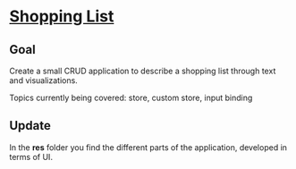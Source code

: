 # [Shopping List](https://svelte.dev/repl/9b3112ba9d5d40ddaaa11a1c5bdcea83)

## Goal

Create a small CRUD application to describe a shopping list through text and visualizations.

Topics currently being covered: store, custom store, input binding

## Update

In the **res** folder you find the different parts of the application, developed in terms of UI.
